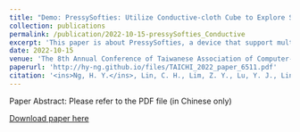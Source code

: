 ```yaml
---
title: "Demo: PressySofties: Utilize Conductive-cloth Cube to Explore Squeeze Interaction among Multi-users (Demo: PressySofties:利用電容式布方塊來探索多人擠壓互動)"
collection: publications
permalink: /publication/2022-10-15-pressySofties_Conductive
excerpt: 'This paper is about PressySofties, a device that support multi-user squeeze interaction by conductive material.'
date: 2022-10-15
venue: 'The 8th Annual Conference of Taiwanese Association of Computer-Human Interaction (TAICHI)'
paperurl: 'http://hy-ng.github.io/files/TAICHI_2022_paper_6511.pdf'
citation: '<ins>Ng, H. Y.</ins>, Lin, C. H., Lim, Z. Y., Lu, Y. J., Lin, C. Y. & Han, P. H. (2022, October). Demo: PressySofties: Utilize Conductive-cloth Cube to Explore Squeeze Interaction among Multi-users. In <i>The 8th Annual Conference of Taiwan Association of Computer-Human Interaction (TAICHI 2022)</i>.'
---
```

Paper Abstract:
Please refer to the PDF file (in Chinese only)

[Download paper here](http://hy-ng.github.io/files/TAICHI_2022_paper_6511.pdf)
